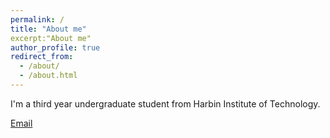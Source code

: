 ```yaml
---
permalink: /
title: "About me"
excerpt:"About me"
author_profile: true
redirect_from: 
  - /about/
  - /about.html
---
```


I'm a third year undergraduate student from Harbin Institute of Technology.

[Email](mailto:210110827@stu.hit.edu.cn)
